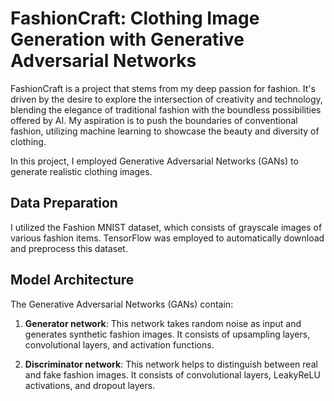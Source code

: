 # FashionCraft: Clothing Image Generation with Generative Adversarial Networks

FashionCraft is a project that stems from my deep passion for fashion. It's driven by the desire to explore the intersection of creativity and technology, blending the elegance of traditional fashion with the boundless possibilities offered by AI. My aspiration is to push the boundaries of conventional fashion, utilizing machine learning to showcase the beauty and diversity of clothing. 

In this project, I employed Generative Adversarial Networks (GANs) to generate realistic clothing images.

## Data Preparation

I utilized the Fashion MNIST dataset, which consists of grayscale images of various fashion items. TensorFlow was employed to automatically download and preprocess this dataset.

## Model Architecture

The Generative Adversarial Networks (GANs) contain:

1. **Generator network**: This network takes random noise as input and generates synthetic fashion images. It consists of upsampling layers, convolutional layers, and activation functions.

2. **Discriminator network**: This network helps to distinguish between real and fake fashion images. It consists of convolutional layers, LeakyReLU activations, and dropout layers.
